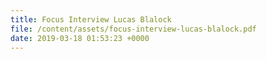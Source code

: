 ```yaml
---
title: Focus Interview Lucas Blalock
file: /content/assets/focus-interview-lucas-blalock.pdf
date: 2019-03-18 01:53:23 +0000
---
```


